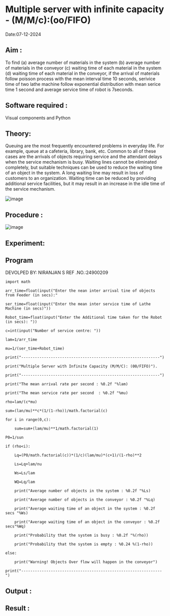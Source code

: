 # Multiple server with infinite capacity - (M/M/c):(oo/FIFO)
 Date:07-12-2024
## Aim :
To find (a) average number of materials in the system (b) average number of materials in the conveyor (c) waiting time of each material in the system (d) waiting time of each material in the conveyor, if the arrival  of materials follow poisson process with the mean interval time 10 seconds, serivice time of two lathe machine follow exponential distribution with mean serice time 1 second and average service time of robot is 7seconds.

## Software required :
Visual components and Python

## Theory:
Queuing are the most frequently encountered problems in everyday life. For example, queue at a cafeteria, library, bank, etc. Common to all of these cases are the arrivals of objects requiring service and the attendant delays when the service mechanism is busy. Waiting lines cannot be eliminated completely, but suitable techniques can be used to reduce the waiting time of an object in the system. A long waiting line may result in loss of customers to an organization. Waiting time can be reduced by providing additional service facilities, but it may result in an increase in the idle time of the service mechanism.

![image](https://user-images.githubusercontent.com/103921593/203238035-1c8109bc-cbf2-4c77-baea-c5b682a752ef.png)

## Procedure :

![image](https://user-images.githubusercontent.com/103921593/203238265-176740b0-eae2-4772-90be-5449869ac9b0.png)




## Experiment:


## Program
DEVOLPED BY: NIRANJAN S
REF .NO.:24900209

    import math

    arr_time=float(input("Enter the nean inter arrival tine of objects from Feeder (in secs):" 
    
    ser_time=float(input("Enter the mean inter service time of Lathe Machine (in secs)"))

    Robot_time=float(input("Enter the Additional time taken for the Robot (in secs): "))

    c=int(input("Number of service centre: "))

    lam=1/arr_time

    mu=1/(ser_time+Robot_time)

    print("-------------------------------------------------------------")

    print("Multiple Server with Infinite Capacity (M/M/C): (00/FIFO)").

    print("-------------------------------------------------------------")

    print("The mean arrival rate per second : %0.2f "%lam)

    print("The mean service rate per second  : %0.2f "%mu)

    rho=lam/(c*mu)

    sum=(lan/mu)**c*(1/(1-rho))/math.factorial(c)

    for i in range(0,c):

        sum=sum+(lam/mu)**1/math.factorial(1)

    P0=1/sun

    if (rho<i):

        Lq=(P0/math.factorial(c))*(1/c)(lam/mu)*(c+1)/(1-rho)**2

        Ls=Lq+lam/nu

        Ws=Ls/lam

        WQ=Lq/lam

        print("Average number of objects in the system : %0.2f "%Ls)

        print("Average number of objects in the conveyor : %0.2f "%Lq)

        print("Average waiting time of an object in the system : %0.2f secs "%Ws)

        print("Average waiting time of an object in the conveyor : %0.2f secs"%Wq)

        print("Probability that the system is busy : %0.2f "%(rho))

        print("Probability that the system is empty : %0.24 %(1-rho))

    else:

        print("Warning! Objects Over flow will happen in the conveyor")

    print("--------------------------------------------------------------")    

## Output :

## Result : 

